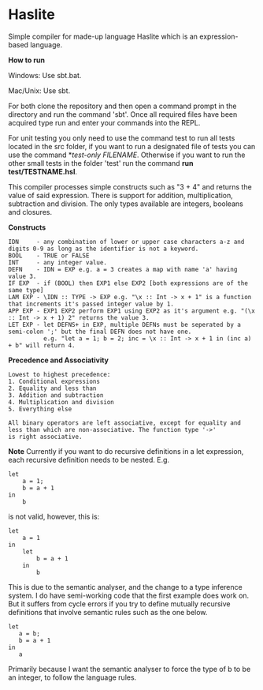 # Haslite
Simple compiler for made-up language Haslite which is an expression-based language.

**How to run**

Windows: Use sbt.bat.

Mac/Unix: Use sbt.

For both clone the repository and then open a command prompt in the directory and run the command 'sbt'.
Once all required files have been acquired type run and enter your commands into the REPL.

For unit testing you only need to use the command test to run all tests located in the src folder, if you want to run a designated file of tests you can use the command **test-only *FILENAME**. Otherwise if you want to run the other small tests in the folder 'test' run the command **run test/TESTNAME.hsl**.

This compiler processes simple constructs such as "3 + 4" and returns the value of said expression. There is support for addition, multiplication, subtraction and division. The only types available are integers, booleans and closures.

**Constructs**
```
IDN     - any combination of lower or upper case characters a-z and digits 0-9 as long as the identifier is not a keyword.
BOOL    - TRUE or FALSE
INT     - any integer value.
DEFN    - IDN = EXP e.g. a = 3 creates a map with name 'a' having value 3.
IF EXP  - if (BOOL) then EXP1 else EXP2 [both expressions are of the same type]
LAM EXP - \IDN :: TYPE -> EXP e.g. "\x :: Int -> x + 1" is a function that increments it's passed integer value by 1.
APP EXP - EXP1 EXP2 perform EXP1 using EXP2 as it's argument e.g. "(\x :: Int -> x + 1) 2" returns the value 3.
LET EXP - let DEFNS+ in EXP, multiple DEFNs must be seperated by a semi-colon ';' but the final DEFN does not have one. 
          e.g. "let a = 1; b = 2; inc = \x :: Int -> x + 1 in (inc a) + b" will return 4.
```

**Precedence and Associativity**
```
Lowest to highest precedence:
1. Conditional expressions
2. Equality and less than
3. Addition and subtraction
4. Multiplication and division
5. Everything else

All binary operators are left associative, except for equality and less than which are non-associative. The function type '->'
is right associative.
```

**Note**
Currently if you want to do recursive definitions in a let expression, each recursive definition needs to be nested. E.g.
```
let
    a = 1;
    b = a + 1
in
    b
```
is not valid, however, this is:
```
let
    a = 1
in
    let
        b = a + 1
    in
        b
```
This is due to the semantic analyser, and the change to a type inference system. I do have semi-working code that the first example does work on. But it suffers from cycle errors if you try to define mutually recursive definitions that involve semantic rules such as the one below.
```
let
   a = b;
   b = a + 1
in
   a
```
Primarily because I want the semantic analyser to force the type of b to be an integer, to follow the language rules.
